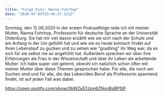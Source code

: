 ```yaml
---
title: "Folge Eins: Nanna Fuhrhop"
date: "2020-07-03T23:46:37.121Z"
---
```

Sonntag, den 12.06.2020
In der ersten Podcastfolge rede ich mit meiner Mutter, Nanna Fuhrhop, Professorin für deutsche Sprache an der Universität Oldenburg. Sie hat mir viel davon erzählt wie sie sich nach der Schule und am Anfang in der Uni gefühlt hat und wie sie es heute komisch findet auf ihren Lebenslauf zu gucken und zu sehen wie "gradlinig" ihr Weg war, da es sich für sie selbst nie so angefühlt hat.
Außerdem sprechen wir über ihre Erfahrungen als Frau in der Wissenschaft und über ihr Leben als arbeitende Mutter. 
Ich habe super viel gelernt, obwohl ich natürlich schon öfter mit meiner Mutter über diese Themen gesprochen habe.
Für alle, die noch am Suchen sind und für alle, die das Leben/den Beruf als Professorin spannend findet, ist auf jeden Fall was dabei. 

https://open.spotify.com/show/0bWZa57Jzm6ZNonBsBPStF
